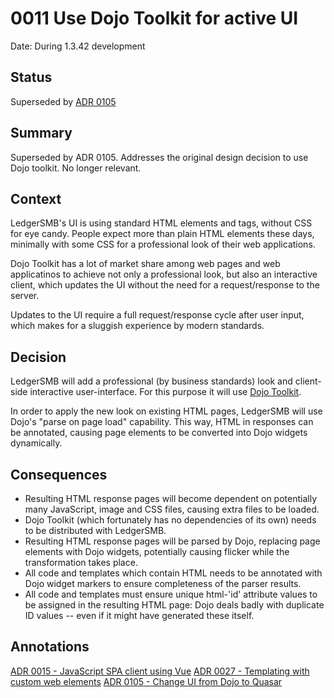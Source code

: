 # 0011 Use Dojo Toolkit for active UI

Date: During 1.3.42 development

## Status

Superseded by [ADR 0105](./0105-change-ui-from-dojo-to-quasar.md)

## Summary

Superseded by ADR 0105. Addresses the original design decision to use 
Dojo toolkit. No longer relevant.

## Context

LedgerSMB's UI is using standard HTML elements and tags, without
CSS for eye candy. People expect more than plain HTML elements these
days, minimally with some CSS for a professional look of their
web applications.

Dojo Toolkit has a lot of market share among web pages and web
applicatinos to achieve not only a professional look, but also an
interactive client, which updates the UI without the need for a
request/response to the server.

Updates to the UI require a full request/response cycle after user
input, which makes for a sluggish experience by modern standards.

## Decision

LedgerSMB will add a professional (by business standards) look and
client-side interactive user-interface.  For this purpose it will
use [Dojo Toolkit](https://dojotoolkit.org/).

In order to apply the new look on existing HTML pages, LedgerSMB
will use Dojo's "parse on page load" capability.  This way, HTML in
responses can be annotated, causing page elements to be converted
into Dojo widgets dynamically.

## Consequences

- Resulting HTML response pages will become dependent on potentially
  many JavaScript, image and CSS files, causing extra files to be
  loaded.
- Dojo Toolkit (which fortunately has no dependencies of its own)
  needs to be distributed with LedgerSMB.
- Resulting HTML response pages will be parsed by Dojo, replacing
  page elements with Dojo widgets, potentially causing flicker while
  the transformation takes place.
- All code and templates which contain HTML needs to be annotated
  with Dojo widget markers to ensure completeness of the parser results.
- All code and templates must ensure unique html-'id' attribute values
  to be assigned in the resulting HTML page: Dojo deals badly with
  duplicate ID values -- even if it might have generated these itself.

## Annotations

[ADR 0015 - JavaScript SPA client using Vue](./0015-js-spa-client-using-vue.md)
[ADR 0027 - Templating with custom web elements](./0027-templating-with-custom-web-elements.md)
[ADR 0105 - Change UI from Dojo to Quasar](./0105-change-ui-from-dojo-to-quasar.md)
